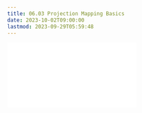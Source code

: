 ```yaml
---
title: 06.03 Projection Mapping Basics
date: 2023-10-02T09:00:00
lastmod: 2023-09-29T05:59:48
---
```


![Link to included file contents](../../../../video/projection-mapping-basics.md)
